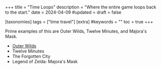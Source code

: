 +++
title = "Time Loops"
description = "Where the entire game loops back to the start."
date = 2024-04-09
#updated = 
draft = false

[taxonomies]
tags = ["time travel"]
[extra]
#keywords = ""
toc = true
+++

Prime examples of this are Outer Wilds, Twelve Minutes, and Majora's Mask.

- [Outer Wilds](@/games/outer-wilds-2019.md)
- Twelve Minutes
- The Forgotten City
- Legend of Zelda: Majora's Mask
